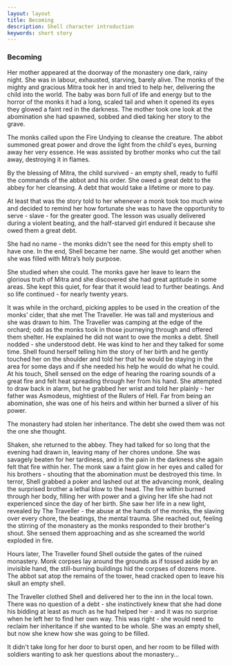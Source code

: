 ```yaml
---
layout: layout
title: Becoming
description: Shell character introduction
keywords: short story
---
```


### Becoming

Her mother appeared at the doorway of the monastery one dark, rainy night. She was in labour, exhausted, starving, barely alive. The monks of the mighty and gracious Mitra took her in and tried to help her, delivering the child into the world. The baby was born full of life and energy but to the horror of the monks it had a long, scaled tail and when it opened its eyes they glowed a faint red in the darkness. The mother took one look at the abomination she had spawned, sobbed and died taking her story to the grave.

The monks called upon the Fire Undying to cleanse the creature. The abbot summoned great power and drove the light from the child's eyes, burning away her very essence. He was assisted by brother monks who cut the tail away, destroying it in flames.

By the blessing of Mitra, the child survived - an empty shell, ready to fulfil the commands of the abbot and his order. She owed a great debt to the abbey for her cleansing. A debt that would take a lifetime or more to pay.

At least that was the story told to her whenever a monk took too much wine and decided to remind her how fortunate she was to have the opportunity to serve - slave - for the greater good. The lesson was usually delivered during a violent beating, and the half-starved girl endured it because she owed them a great debt.

She had no name - the monks didn't see the need for this empty shell to have one. In the end, Shell became her name. She would get another when she was filled with Mitra’s holy purpose.

She studied when she could. The monks gave her leave to learn the glorious truth of Mitra and she discovered she had great aptitude in some areas. She kept this quiet, for fear that it would lead to further beatings. And so life continued - for nearly twenty years.

It was while in the orchard, picking apples to be used in the creation of the monks’ cider, that she met The Traveller. He was tall and mysterious and she was drawn to him. The Traveller was camping at the edge of the orchard; odd as the monks took in those journeying through and offered them shelter. He explained he did not want to owe the monks a debt. Shell nodded - she understood debt. He was kind to her and they talked for some time. Shell found herself telling him the story of her birth and he gently touched her on the shoulder and told her that he would be staying in the area for some days and if she needed his help he would do what he could. At his touch, Shell sensed on the edge of hearing the roaring sounds of a great fire and felt heat spreading through her from his hand. She attempted to draw back in alarm, but he grabbed her wrist and told her plainly - her father was Asmodeus, mightiest of the Rulers of Hell. Far from being an abomination, she was one of his heirs and within her burned a sliver of his power.

The monastery had stolen her inheritance. The debt she owed them was not the one she thought.

Shaken, she returned to the abbey. They had talked for so long that the evening had drawn in, leaving many of her chores undone. She was savagely beaten for her tardiness, and in the pain in the darkness she again felt that fire within her. The monk saw a faint glow in her eyes and called for his brothers - shouting that the abomination must be destroyed this time. In terror, Shell grabbed a poker and lashed out at the advancing monk, dealing the surprised brother a lethal blow to the head. The fire within burned through her body, filling her with power and a giving her life she had not experienced since the day of her birth. She saw her life in a new light, revealed by The Traveller - the abuse at the hands of the monks, the slaving over every chore, the beatings, the mental trauma. She reached out, feeling the stirring of the monastery as the monks responded to their brother's shout. She sensed them approaching and as she screamed the world exploded in fire.

Hours later, The Traveller found Shell outside the gates of the ruined monastery. Monk corpses lay around the grounds as if tossed aside by an invisible hand, the still-burning buildings hid the corpses of dozens more. The abbot sat atop the remains of the tower, head cracked open to leave his skull an empty shell.

The Traveller clothed Shell and delivered her to the inn in the local town. There was no question of a debt - she instinctively knew that she had done his bidding at least as much as he had helped her - and it was no surprise when he left her to find her own way. This was right - she would need to reclaim her inheritance if she wanted to be whole. She was an empty shell, but now she knew how she was going to be filled.

It didn't take long for her door to burst open, and her room to be filled with soldiers wanting to ask her questions about the monastery...

